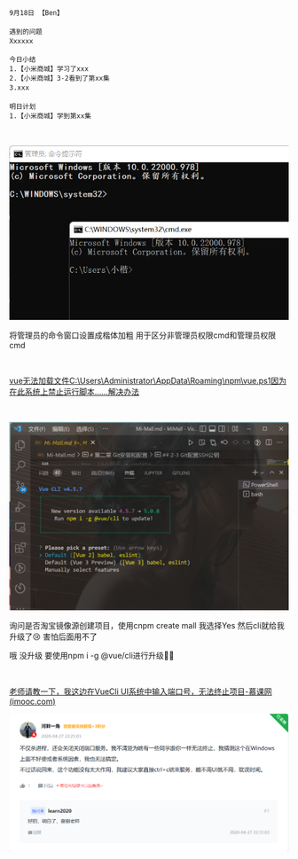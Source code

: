 ```html
9月18日 【Ben】

遇到的问题
Xxxxxx

今日小结
1.【小米商城】学习了xxx
2.【小米商城】3-2看到了第xx集
3.xxx

明日计划
1.【小米商城】学到第xx集
```

​	

![image-20220918095524735](9月18日.assets/image-20220918095524735.png)

将管理员的命令窗口设置成楷体加粗 用于区分非管理员权限cmd和管理员权限cmd

​	

[vue无法加载文件C:\Users\Administrator\AppData\Roaming\npm\vue.ps1因为在此系统上禁止运行脚本……解决办法](https://blog.csdn.net/weixin_35773751/article/details/104415617?ops_request_misc=&request_id=&biz_id=102&utm_term=vue%20:%20%E6%97%A0%E6%B3%95%E5%8A%A0%E8%BD%BD%E6%96%87%E4%BB%B6%20C:%5CUsers%5C%E5%B0%8F%E6%A5%B7%5CAppDa&utm_medium=distribute.pc_search_result.none-task-blog-2~all~sobaiduweb~default-0-104415617.142^v47^pc_rank_34_default_2,201^v3^add_ask&spm=1018.2226.3001.4187)

​	

![image-20220918100152387](9月18日.assets/image-20220918100152387.png)

询问是否淘宝镜像源创建项目，使用cnpm create mall 我选择Yes 然后cli就给我升级了😢 害怕后面用不了

哦 没升级 要使用npm i -g @vue/cli进行升级😶‍🌫️

​	

[老师请教一下，我这边在VueCli UI系统中输入端口号，无法终止项目-慕课网 (imooc.com)](https://coding.imooc.com/learn/questiondetail/184854.html)

![image-20220918103953311](9月18日.assets/image-20220918103953311.png)